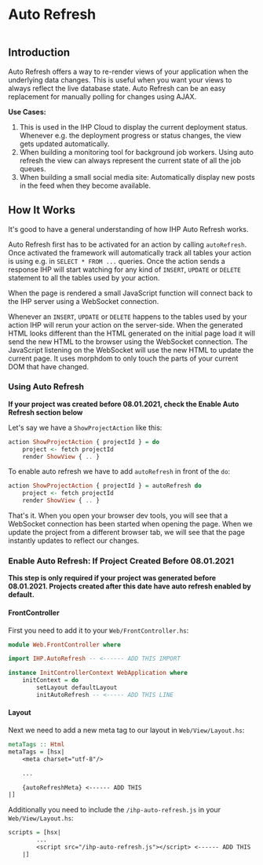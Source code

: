 # Auto Refresh

```toc

```

## Introduction

Auto Refresh offers a way to re-render views of your application when the underlying data changes. This is useful when you want your views to always reflect the live database state. Auto Refresh can be an easy replacement for manually polling for changes using AJAX.

**Use Cases:**

1. This is used in the IHP Cloud to display the current deployment status. Whenever e.g. the deployment progress or status changes, the view gets updated automatically.
2. When building a monitoring tool for background job workers. Using auto refresh the view can always represent the current state of all the job queues.
3. When building a small social media site: Automatically display new posts in the feed when they become available.

## How It Works

It's good to have a general understanding of how IHP Auto Refresh works.

Auto Refresh first has to be activated for an action by calling `autoRefresh`. Once activated the framework will automatically track all tables your action is using e.g. in `SELECT * FROM ...` queries. Once the action sends a response IHP will start watching for any kind of `INSERT`, `UPDATE` or `DELETE` statement to all the tables used by your action.

When the page is rendered a small JavaScript function will connect back to the IHP server using a WebSocket connection.

Whenever an `INSERT`, `UPDATE` or `DELETE` happens to the tables used by your action IHP will rerun your action on the server-side. When the generated HTML looks different than the HTML generated on the initial page load it will send the new HTML to the browser using the WebSocket connection. The JavaScript listening on the WebSocket will use the new HTML to update the current page. It uses morphdom to only touch the parts of your current DOM that have changed.


### Using Auto Refresh

**If your project was created before 08.01.2021, check the Enable Auto Refresh section below**

Let's say we have a `ShowProjectAction` like this:

```haskell
action ShowProjectAction { projectId } = do
    project <- fetch projectId
    render ShowView { .. }
```

To enable auto refresh we have to add `autoRefresh` in front of the `do`:

```haskell
action ShowProjectAction { projectId } = autoRefresh do
    project <- fetch projectId
    render ShowView { .. }
```

That's it. When you open your browser dev tools, you will see that a WebSocket connection has been started when opening the page. When we update the project from a different browser tab, we will see that the page instantly updates to reflect our changes.


### Enable Auto Refresh: If Project Created Before 08.01.2021

**This step is only required if your project was generated before 08.01.2021. Projects created after this date have auto refresh enabled by default.**

#### FrontController

First you need to add it to your `Web/FrontController.hs`:

```haskell
module Web.FrontController where

import IHP.AutoRefresh -- <------ ADD THIS IMPORT

instance InitControllerContext WebApplication where
    initContext = do
        setLayout defaultLayout
        initAutoRefresh -- <----- ADD THIS LINE
```

#### Layout

Next we need to add a new meta tag to our layout in `Web/View/Layout.hs`:

```haskell
metaTags :: Html
metaTags = [hsx|
    <meta charset="utf-8"/>

    ...

    {autoRefreshMeta} <------ ADD THIS
|]
```

Additionally you need to include the `/ihp-auto-refresh.js` in your `Web/View/Layout.hs`:

```haskell
scripts = [hsx|
        ...
        <script src="/ihp-auto-refresh.js"></script> <------ ADD THIS
    |]
```
